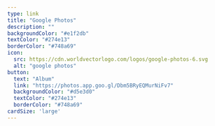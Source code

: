 ```yaml
---
type: link
title: "Google Photos"
description: ""
backgroundColor: "#e1f2db"
textColor: "#274e13"
borderColor: "#748a69"
icon:
  src: https://cdn.worldvectorlogo.com/logos/google-photos-6.svg
  alt: "google photos"
button: 
  text: "Album"
  link: "https://photos.app.goo.gl/Dbm5BRyEQMurNiFv7"
  backgroundColor: "#d5e3d0"
  textColor: "#274e13"
  borderColor: "#748a69"
cardSize: 'large'
---
```

